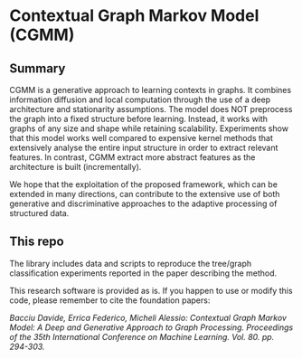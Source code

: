 # Contextual Graph Markov Model (CGMM)

## Summary
CGMM is a generative approach to learning contexts in graphs. It combines information diffusion and local computation through the use of a deep architecture and stationarity assumptions. The model does NOT preprocess the graph into a fixed structure before learning. Instead, it works with graphs of any size and shape while retaining scalability. Experiments show that this model works well compared to expensive kernel methods that extensively analyse the entire input structure in order to extract relevant features. In contrast, CGMM extract more abstract features as the architecture is built (incrementally). 

We hope that the exploitation of the proposed framework, which can be extended in many directions, can contribute to the extensive use of both generative and discriminative approaches to the adaptive processing of structured data.

## This repo
The library includes data and scripts to reproduce the tree/graph classification experiments reported in the paper describing the method.

This research software is provided as is. If you happen to use or modify this code, please remember to cite the foundation papers:

*Bacciu Davide, Errica Federico, Micheli Alessio: Contextual Graph Markov Model: A Deep and Generative Approach to Graph Processing. Proceedings of the 35th International Conference on Machine Learning. Vol. 80. pp. 294-303.*
